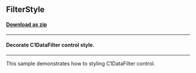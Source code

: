 ## FilterStyle
#### [Download as zip](https://grapecity.github.io/DownGit/#/home?url=https://github.com/GrapeCity/ComponentOne-WPF-Samples/tree/master/NET_4.5.2/C1.WPF.DataFilter/CS/FilterStyle)
____
#### Decorate C1DataFilter control style.
____
This sample demonstrates how to styling C1DataFilter control.
